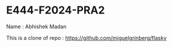 # E444-F2024-PRA2

Name : Abhishek Madan

This is a clone of repo : https://github.com/miguelgrinberg/flasky
